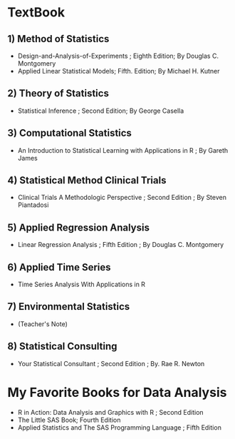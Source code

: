   # TextBook 

## 1) Method of Statistics
*  Design-and-Analysis-of-Experiments ;  Eighth Edition; By Douglas C. Montgomery
* Applied Linear Statistical Models;  Fifth. Edition; By Michael H. Kutner

## 2) Theory of Statistics
* Statistical Inference ; Second Edition; By George Casella

## 3) Computational Statistics 
* An Introduction to Statistical Learning with Applications in R ; By Gareth James

## 4) Statistical Method Clinical Trials
* Clinical Trials A Methodologic Perspective ; Second Edition ; By Steven Piantadosi

## 5) Applied Regression Analysis 
* Linear Regression Analysis ; Fifth Edition ; By Douglas C. Montgomery

## 6) Applied Time Series
* Time Series Analysis With Applications in R

## 7) Environmental Statistics
* (Teacher's Note)

## 8) Statistical Consulting
* Your Statistical Consultant ; Second Edition ; By. Rae R. Newton

# My Favorite Books for Data Analysis
* R in Action: Data Analysis and Graphics with R ; Second Edition
* The Little SAS Book; Fourth Edition
* Applied Statistics and The SAS Programming Language ; Fifth Edition
